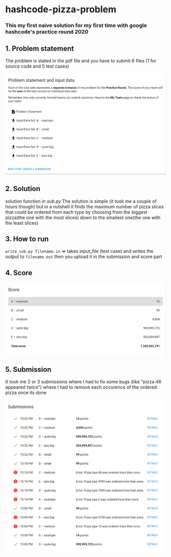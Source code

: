 # hashcode-pizza-problem
### This my first naive solution for my first time with google hashcode's practice round 2020
## 1. Problem statement
The problem is stated in the pdf file and you have to submit 6 files (1 for source code and 5 test cases)

![screenshot](/screenshots/hashcode.png)

## 2. Solution
solution function in *sub.py*
The solution is simple (it took me a couple of hours though) but in a nutshell it finds the maximum number of pizza slices that could be ordered from each type by choosing from the biggest pizza(the one with the most slices) down to the smallest one(the one with the least slices)

## 3. How to run
`write_sub.py filename.in` => takes input_file (test case) and writes the output to `filename.out`  then you upload it in the submission and score part

## 4. Score

![screenshot](/screenshots/score.png)

## 5. Submission
It took me 2 or 3 submissions where I had to fix some bugs (like "pizza 48 appeared twice") where I had to remove each occurence of the ordered pizza once its done

![screenshot](/screenshots/submission.png)
